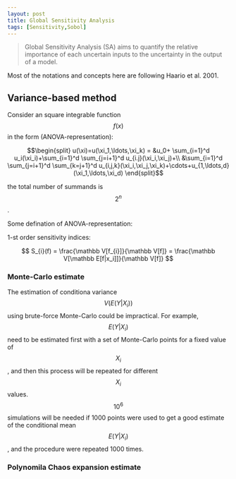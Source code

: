```yaml
---
layout: post
title: Global Sensitivity Analysis 
tags: [Sensitivity,Sobol]
---
```


>Global Sensitivity Analysis (SA) aims to quantify the relative importance of
>each uncertain inputs to the uncertainty in the output of a model.

Most of the notations and concepts here are following Haario et al. 2001.

## Variance-based method 
Consider an square integrable function $$f(x)$$ in the form
(ANOVA-representation):

$$\begin{split}
u(\xi)=u(\xi_1,\ldots,\xi_k) =
&u_0+ \sum_{i=1}^d u_i(\xi_i)+\sum_{i=1}^d \sum_{j=i+1}^d u_{i.j}(\xi_i,\xi_j)+\\
&\sum_{i=1}^d \sum_{j=i+1}^d \sum_{k=j+1}^d
u_{i,j,k}(\xi_i,\xi_j,\xi_k)+\cdots+u_{1,\ldots,d}(\xi_1,\ldots,\xi_d)
\end{split}$$

the total number of summands is $$2^n$$.

Some defination of ANOVA-representation:

1-st order sensitivity indices:

$$
 S_{i}(f) = \frac{\mathbb V[f_{i}]}{\mathbb V[f]} 
 = \frac{\mathbb V[\mathbb E[f|x_i]]}{\mathbb V[f]}
$$

### Monte-Carlo estimate

The estimation of conditiona variance $$V(E(Y|X_i))$$ using brute-force
Monte-Carlo could be impractical. For example, $$E(Y|X_i)$$ need to be estimated
first with a set of Monte-Carlo points for a fixed value of $$X_i$$, and then
this process will be repeated for different $$X_i$$ values. $$10^6$$ simulations
will be needed if 1000 points were used to get a good estimate of the
conditional mean $$E(Y|X_i)$$, and the procedure were repeated 1000 times. 


### Polynomila Chaos expansion estimate
